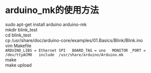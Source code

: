 # arduino_mk的使用方法
sudo apt-get install arduino arduino-mk  
mkdir blink_test  
cd blink_test  
cp /usr/share/doc/arduino-core/examples/01.Basics/Blink/Blink.ino  
vim Makefile  
	`ARDUINO_LIBS = Ethernet SPI  
	BOARD_TAG = uno  
	MONITOR	_PORT = /dev/ttyACM0  
	include	 /usr/share/arduino/Arduino.mk`  
make  
make upload  
